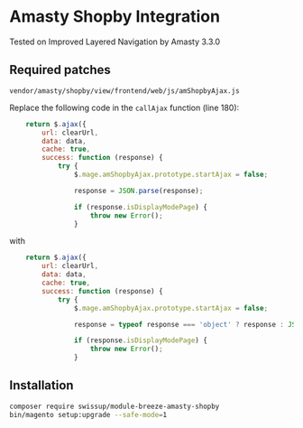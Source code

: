 # Amasty Shopby Integration

Tested on Improved Layered Navigation by Amasty 3.3.0

## Required patches

`vendor/amasty/shopby/view/frontend/web/js/amShopbyAjax.js`

Replace the following code in the `callAjax` function (line 180):

```js
    return $.ajax({
        url: clearUrl,
        data: data,
        cache: true,
        success: function (response) {
            try {
                $.mage.amShopbyAjax.prototype.startAjax = false;

                response = JSON.parse(response);

                if (response.isDisplayModePage) {
                    throw new Error();
                }
```

with

```js
    return $.ajax({
        url: clearUrl,
        data: data,
        cache: true,
        success: function (response) {
            try {
                $.mage.amShopbyAjax.prototype.startAjax = false;

                response = typeof response === 'object' ? response : JSON.parse(response);// Breeze patch

                if (response.isDisplayModePage) {
                    throw new Error();
                }
```

## Installation

```bash
composer require swissup/module-breeze-amasty-shopby
bin/magento setup:upgrade --safe-mode=1
```
